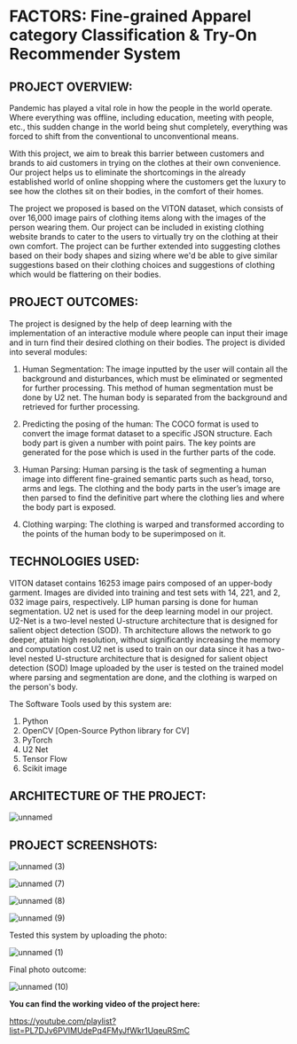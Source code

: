 # **FACTORS: Fine-grained Apparel category Classification & Try-On Recommender System**

## **PROJECT OVERVIEW:** 
Pandemic has played a vital role in how the people in the world operate. Where everything was offline, including education, meeting with people, etc., this sudden change in the world being shut completely, everything was forced to shift from the conventional to unconventional means. 

With this project, we aim to break this barrier between customers and brands to aid customers in trying on the clothes at their own convenience. Our project helps us to eliminate the shortcomings in the already established world of online shopping where the customers get the luxury to see how the clothes sit on their bodies, in the comfort of their homes.

The project we proposed is based on the VITON dataset, which consists of over 16,000 image pairs of clothing items along with the images of the person wearing them. Our project can be included in existing clothing website brands to cater to the users to virtually try on the clothing at their own comfort. The project can be further extended into suggesting clothes based on their body shapes and sizing where we'd be able to give similar suggestions based on their clothing choices and suggestions of clothing which would be flattering on their bodies.

## **PROJECT OUTCOMES:** 
The project is designed by the help of deep learning with the implementation of an interactive module where people can input their image and in turn find their desired clothing on their bodies. The project is divided into several modules: 

1. Human Segmentation: The image inputted by the user will contain all the background and disturbances, which must be eliminated or segmented for further processing. This method of human segmentation must be done by U2 net. The human body is separated from the background and retrieved for further processing. 

2. Predicting the posing of the human: The COCO format is used to convert the image format dataset to a specific JSON structure. Each body part is given a number with point pairs. The key points are generated for the pose which is used in the further parts of the code. 

3. Human Parsing: Human parsing is the task of segmenting a human image into different fine-grained semantic parts such as head, torso, arms and legs. The clothing and the body parts in the user’s image are then parsed to find the definitive part where the clothing lies and where the body part is exposed. 

4. Clothing warping: The clothing is warped and transformed according to the points of the human body to be superimposed on it. 

## **TECHNOLOGIES USED:** 
VITON dataset contains 16253 image pairs composed of an upper-body garment. Images are divided into training and test sets with 14, 221, and 2, 032 image pairs, respectively.
LIP human parsing is done for human segmentation.
U2 net is used for the deep learning model in our project. U2-Net is a two-level nested U-structure architecture that is designed for salient object detection (SOD). Th architecture allows the network to go deeper, attain high resolution, without significantly increasing the memory and computation cost.U2 net is used to train on our data since it has a two-level nested U-structure architecture that is designed for salient object detection (SOD)
Image uploaded by the user is tested on the trained model where parsing and segmentation are done, and the clothing is warped on the person's body.

The Software Tools used by this system are:
1.	Python 
2.	OpenCV [Open-Source Python library for CV]
3.	PyTorch
4.	U2 Net 
5.	Tensor Flow
6.	Scikit image

## **ARCHITECTURE OF THE PROJECT:**

![unnamed](https://user-images.githubusercontent.com/79203522/206647528-7bcb3f98-b383-4766-8c18-b48424db5273.png)

## **PROJECT SCREENSHOTS:**

![unnamed (3)](https://user-images.githubusercontent.com/79203522/206646317-08160da2-ed04-4a87-98bd-33e02275e16f.png)

![unnamed (7)](https://user-images.githubusercontent.com/79203522/206646691-b3478c12-0722-4c14-91d9-225dc4ebe3c1.png)

![unnamed (8)](https://user-images.githubusercontent.com/79203522/206646722-b9d6faed-8d69-4b55-ad6a-5382cc974e06.png)

![unnamed (9)](https://user-images.githubusercontent.com/79203522/206646736-db6b214c-4e0c-46a2-ab95-de5a9a379c9d.png)
 
Tested this system by uploading the photo:

![unnamed (1)](https://user-images.githubusercontent.com/79203522/206646778-94215101-9b66-469a-9f1f-e3b6decd944c.png)

Final photo outcome:

![unnamed (10)](https://user-images.githubusercontent.com/79203522/206650661-0f30d924-e8f8-4b85-a26a-1059c08c22e0.png)

**You can find the working video of the project here:**

https://youtube.com/playlist?list=PL7DJv6PVIMUdePq4FMyJfWkr1UqeuRSmC
